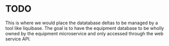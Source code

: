 TODO
====

This is where we would place the datatabase deltas to be managed by a tool like liquibase. The goal
is to have the equipment database to be wholly owned by the equipment microservice and only accessed
through the web service API.
